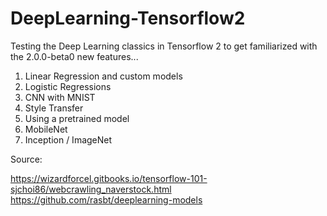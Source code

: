 # DeepLearning-Tensorflow2

Testing the Deep Learning classics in Tensorflow 2 to get familiarized with the 2.0.0-beta0 new features...

1. Linear Regression and custom models
2. Logistic Regressions 
3. CNN with MNIST
4. Style Transfer
5. Using a pretrained model
6. MobileNet
7. Inception / ImageNet

Source: 

https://wizardforcel.gitbooks.io/tensorflow-101-sjchoi86/webcrawling_naverstock.html
https://github.com/rasbt/deeplearning-models

